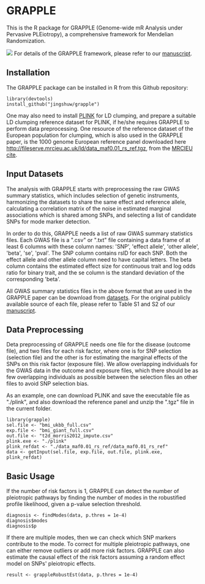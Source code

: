# GRAPPLE


This is the R package for GRAPPLE (Genome-wide  mR  Analysis  under  Pervasive  PLEiotropy), a comprehensive framework for Mendelian Randomization. 

![](http://jingshuw.org/uploads/1/2/2/1/122138403/grapple.png)
For details of the GRAPPLE framework, please refer to our [manuscript](https://www.biorxiv.org/content/10.1101/2020.05.06.077982v1).


## Installation
The GRAPPLE package can be installed in R from this Github repository:

```
library(devtools)
install_github("jingshuw/grapple")
```

One may also need to install [PLINK](https://www.cog-genomics.org/plink/) for LD clumping, and prepare a suitable LD clumping reference dataset for PLINK, if he/she requires GRAPPLE to perform data preprocessing. One resource of the reference dataset of the European population for clumping, which is also used in the GRAPPLE paper, is the 1000 genome European reference panel downloaded here http://fileserve.mrcieu.ac.uk/ld/data_maf0.01_rs_ref.tgz, from the [MRCIEU cite](https://github.com/MRCIEU/gwas2vcf).

## Input Datasets


The analysis with GRAPPLE starts with preprocessing the raw GWAS summary statistics, which includes selection of genetic instruments, harmonizing the datasets to share the same effect and reference allele, calculating a correlation matrix of the noise in estimated marginal associations which is shared among SNPs, and selecting a list of candidate SNPs for mode marker detection.

In order to do this, GRAPPLE needs a list of raw GWAS summary statistics files. Each GWAS file is a ".csv" or ".txt" file containing a data frame of at least 6 columns with these column names: 'SNP', 'effect allele', 'other allele', 'beta', 'se', 'pval'. The SNP column contains rsID for each SNP. Both the effect allele and other allele column need to have capital letters. The beta column contains the estimated effect size for continuous trait and log odds ratio for binary trait, and the se column is the standard deviation of the corresponding 'beta'. 

All GWAS summary statistics files in the above format that are used in the GRAPPLE paper can be download from [datasets](https://www.dropbox.com/sh/vv6pz09cknyz9ca/AAAV_WWLsJmI2LZwL1da45q0a?dl=0). For the original publicly available source of each file, please refer to Table S1 and S2 of our [manuscript](https://www.biorxiv.org/content/10.1101/2020.05.06.077982v1).                             


## Data Preprocessing

  Deta preprocessing of GRAPPLE needs one file for the disease (outcome file), and two files for each risk factor, where one is for SNP selection (selection file) and the other is for estimating the marginal effects of the SNPs on this risk factor (exposure file). We allow overlapping individuals for the GWAS data in the outcome and exposure files, which there should be as few overlapping individuals as possible between the selection files an other files to avoid SNP selection bias. 



 As an example, one can download PLINK and save the executable file as "./plink", and also download the reference panel and unzip the ".tgz" file in the current folder.


```
library(grapple)
sel.file <- "bmi_ukbb_full.csv"
exp.file <- "bmi_giant_full.csv"
out.file <- "t2d_morris2012_impute.csv"
plink.exe <- "./plink"
plink_refdat <- "./data_maf0.01_rs_ref/data_maf0.01_rs_ref"
data <- getInput(sel.file, exp.file, out.file, plink.exe, plink_refdat)
```

## Basic Usage

If the number of risk factors is 1, GRAPPLE can detect the number of pleiotropic pathways by finding the number of modes in the robustified profile likelihood, given a p-value selection threshold.
```
diagnosis <- findModes(data, p.thres = 1e-4)
diagnosis$modes
diagnosis$p
```

If there are multiple modes, then we can check which SNP markers contribute to the mode. To correct for multiple pleiotropic pathways, one can either remove outliers or add more risk factors. GRAPPLE can also estimate the causal effect of the risk factors assuming a random effect model on SNPs' pleiotropic effects.
```
result <- grappleRobustEst(data, p.thres = 1e-4)
```
